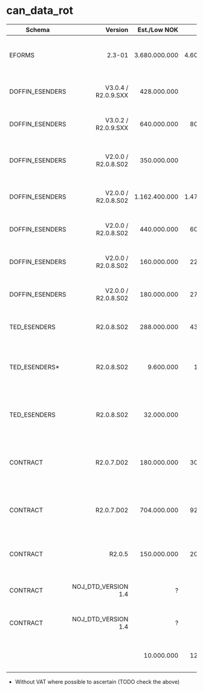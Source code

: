 # can_data_rot

| Schema          |             Version |  Est./Low NOK |       Max NOK | Award     | Notice                | Award       | TED         | Buyer name                                                                                  | Title                                                                                  | FA | LOTS | Duration |
|-----------------|--------------------:|--------------:|--------------:|-----------|-----------------------|-------------|-------------|---------------------------------------------------------------------------------------------|----------------------------------------------------------------------------------------|----|------|---------:|
| EFORMS          |              2.3-01 | 3.680.000.000 | 4.600.000.000 |           | [2024-100693.xml][1]  |             |             | ARBEIDS- OG VELFERDSETATEN                                                                  | 23-5161 Anskaffelse av parallelle rammeavtaler for IT konsulenttjenester til NAV       | x  | 10   |          |
| DOFFIN_ESENDERS | V3.0.4 / R2.0.9.SXX |   428.000.000 |          +25% |           | [2023-668270.xml][2]  | 2023-601022 | 149049-2023 | ARBEIDS- OG VELFERDSETATEN                                                                  | Anskaffelse av parallelle rammeavtaler for konsulenttjenester til NAV                  | x  | 8    |          |
| DOFFIN_ESENDERS | V3.0.2 / R2.0.9.SXX |   640.000.000 |   800.000.000 |           | [2019-391203.xml][3]  | 2020-337261 | 087031-2019 | ARBEIDS- OG VELFERDSETATEN (NAV)                                                            | Anskaffelse av parallelle rammeavtaler for konsulenttjenester til NAV                  | x  | 14   |          |
| DOFFIN_ESENDERS | V2.0.0 / R2.0.8.S02 |   350.000.000 |               |           | [2016-070892.xml][4]  | 2017-211563 | 450726-2016 | Arbeids- og velferdsdirektoratet, Økonomi- og styringsavdelingen, Anskaffelsesseksjonen     | Anskaffelse av vedlikeholds- og videreutviklingsavtale for Arena                       |    | 1    |          |
| DOFFIN_ESENDERS | V2.0.0 / R2.0.8.S02 | 1.162.400.000 | 1.473.600.000 |           | [2015-340383.xml][5]  | 2015-103735 | 107172-2015 | Arbeids- og velferdsdirektoratet, Økonomiavdelingen, Anskaffelsesseksjonen                  | Anskaffelse av parallelle rammeavtaler for konsulenttjenester til NAV                  | x  | 14   |          |
| DOFFIN_ESENDERS | V2.0.0 / R2.0.8.S02 |   440.000.000 |   600.000.000 | 750000000 | [2014-888660.xml][6]  | 2015-512386 | 170406-2014 | Arbeids- og velferdsdirektoratet, Økonomiavdelingen, Anskaffelsesseksjonen                  | Vedlikehold og videreutvikling av Pensjonsløsningen                                    |    | 1    |          |
| DOFFIN_ESENDERS | V2.0.0 / R2.0.8.S02 |   160.000.000 |   220.000.000 |           | [2014-410278.xml][7]  | 2015-661253 | 286805-2014 | Arbeids- og velferdsdirektoratet, Økonomiavdelingen, Anskaffelsesseksjonen                  | Vedlikehold og videreutvikling for Datavarehus                                         |    | 1    |          |
| DOFFIN_ESENDERS | V2.0.0 / R2.0.8.S02 |   180.000.000 |   270.000.000 |           | [2014-398870.xml][8]  | 2015-322128 | 214426-2014 | Arbeids- og velferdsdirektoratet, Økonomiavdelingen, Anskaffelsesseksjonen                  | Vedlikehold og videreutvikling av Fellesregistre                                       |    | 1    |    4+1+1 |
| TED_ESENDERS    |          R2.0.8.S02 |   288.000.000 |   432.000.000 |           | [2013-307839.xml][9]  | 2014-607651 | 350607-2013 | Arbeids- og velferdsdirektoratet, Økonomiavdelingen, Anskaffelsesseksjonen                  | Elektronisk samhandling, integrasjon og sikkerhet                                      |    | 1    |    4+1+1 |
| TED_ESENDERS*   |          R2.0.8.S02 |     9.600.000 |    12.000.000 |           | [2012-266032.xml][10] | 2013-281292 | 274297-2012 | Arbeids- og velferdsdirektoratet, NAV økonomi, Anskaffelser og forretningsjuridisk avdeling | Anskaffelse av avtale for bistand til kvalitetssikring                                 |    | 1    |  2.5-6.5 |
| TED_ESENDERS    |          R2.0.8.S02 |    32.000.000 |               |           | [2012-264355.xml][11] | 2013-281148 | 246258-2012 | Arbeids- og velferdsdirektoratet, NAV økonomi, Anskaffelser og forretningsjuridisk avdeling | Rammeavtale og vedlikeholdsavtale for IKT-sikkerhetsløsninger                          | x  | 1    |    4+1+1 |
| CONTRACT        |          R2.0.7.D02 |   180.000.000 |   300.000.000 |           | [2011-910767.xml][12] | 2012-255539 | 343149-2011 | Arbeids- og velferdsdirektoratet, NAV økonomi, Anskaffelser og forretningsjuridisk avdeling | Anskaffelse av vedlikeholds- og videreutviklingsavtale for Arena                       | x  | 1    |    4+1+1 |
| CONTRACT        |          R2.0.7.D02 |   704.000.000 |   920.000.000 |           | [2011-240721.xml][13] | 2011-777247 | 101167-2011 | Arbeid og velferdsdirektoratet, NAV økonomi,anskaffelser og forretningsjuridisk avdeling    | Anskaffelse av rammeavtaler for konsulenttjenester innenfor IKT-området                | x  | 16   |    2+1+1 |
| CONTRACT        |              R2.0.5 |   150.000.000 |   200.000.000 |           | [2007-596014.xml][14] | 2008-306918 |             | NAV Drift og utvikling                                                                      | Anskaffelse av vedlikeholds- og videreutviklingsavtale for Arena saksbehandlingssystem | x  | 1    |        5 |
| CONTRACT        | NOJ_DTD_VERSION 1.4 |             ? |             ? |           | [2005-656943.xml][15] | 2005-403461 |             | Rikstrygdeverket                                                                            | Rammeavtale for kjøp av konsulenttjenester til pensjonsprosjektet - Prekvalifisering   | x  | 1    |        5 |
| CONTRACT        | NOJ_DTD_VERSION 1.4 |             ? |             ? |           | [2004-632638.xml][16] | 2005-728398 | 115783-2004 | Rikstrygdeverket                                                                            | Rammeavtale for kjøp av konsulenttjenester til trygdeetatens IT-virksomhet             | x  | 16   |      2+2 |
|                 |                     |    10.000.000 |   120.000.000 |           | [][]                  | 2003-412524 |             | Aetat Arbeidsdirektoratet                                                                   | Rammeavtale for IKT-relaterte konsulenttjenester til Aetat                             | x  |      |    2+1+1 |

 * Without VAT where possible to ascertain (TODO check the above)

[1]: ./2024-100693.xml
[2]: ./2023-668270.xml
[3]: ./2019-391203.xml
[4]: ./2016-070892.xml
[5]: ./2015-340383.xml
[6]: ./2014-888660.xml
[7]: ./2014-410278.xml
[8]: ./2014-398870.xml
[9]: ./2013-307839.xml
[10]: ./2012-266032.xml
[11]: ./2012-264355.xml
[12]: ./2011-910767.xml
[13]: ./2011-240721.xml
[14]: ./2007-596014.xml
[15]: ./2005-656943.xml
[16]: ./2004-632638.xml
